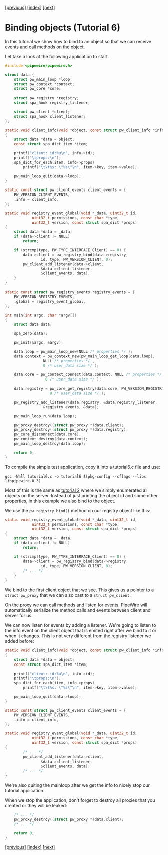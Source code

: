 [[previous]](tutorial5.md) [[index]](tutorial-index.md) [[next]](tutorial7.md)

# Binding objects (Tutorial 6)

In this tutorial we show how to bind to an object so that we can
receive events and call methods on the object.

Let take a look at the following application to start.

```c
#include <pipewire/pipewire.h>

struct data {
	struct pw_main_loop *loop;
	struct pw_context *context;
	struct pw_core *core;

	struct pw_registry *registry;
	struct spa_hook registry_listener;

	struct pw_client *client;
	struct spa_hook client_listener;
};

static void client_info(void *object, const struct pw_client_info *info)
{
	struct data *data = object;
	const struct spa_dict_item *item;

	printf("client: id:%u\n", info->id);
	printf("\tprops:\n");
	spa_dict_for_each(item, info->props)
		printf("\t\t%s: \"%s\"\n", item->key, item->value);

	pw_main_loop_quit(data->loop);
}

static const struct pw_client_events client_events = {
	PW_VERSION_CLIENT_EVENTS,
	.info = client_info,
};

static void registry_event_global(void *_data, uint32_t id,
			uint32_t permissions, const char *type,
			uint32_t version, const struct spa_dict *props)
{
	struct data *data = _data;
	if (data->client != NULL)
		return;

	if (strcmp(type, PW_TYPE_INTERFACE_Client) == 0) {
		data->client = pw_registry_bind(data->registry,
				id, type, PW_VERSION_CLIENT, 0);
		pw_client_add_listener(data->client,
				&data->client_listener,
				&client_events, data);
	}
}

static const struct pw_registry_events registry_events = {
	PW_VERSION_REGISTRY_EVENTS,
	.global = registry_event_global,
};

int main(int argc, char *argv[])
{
	struct data data;

	spa_zero(data);

	pw_init(&argc, &argv);

	data.loop = pw_main_loop_new(NULL /* properties */ );
	data.context = pw_context_new(pw_main_loop_get_loop(data.loop),
				 NULL /* properties */ ,
				 0 /* user_data size */ );

	data.core = pw_context_connect(data.context, NULL /* properties */ ,
				  0 /* user_data size */ );

	data.registry = pw_core_get_registry(data.core, PW_VERSION_REGISTRY,
					0 /* user_data size */ );

	pw_registry_add_listener(data.registry, &data.registry_listener,
				 &registry_events, &data);

	pw_main_loop_run(data.loop);

	pw_proxy_destroy((struct pw_proxy *)data.client);
	pw_proxy_destroy((struct pw_proxy *)data.registry);
	pw_core_disconnect(data.core);
	pw_context_destroy(data.context);
	pw_main_loop_destroy(data.loop);

	return 0;
}
```

To compile the simple test application, copy it into a tutorial6.c file and
use:

```
gcc -Wall tutorial6.c -o tutorial6 $(pkg-config --cflags --libs libpipewire-0.3)
```

Most of this is the same as [tutorial 2](tutorial2.md) where we simply
enumerated all objects on the server. Instead of just printing the object
id and some other properties, in this example we also bind to the object.

We use the `pw_registry_bind()` method on our registry object like this:

```c
static void registry_event_global(void *_data, uint32_t id,
			uint32_t permissions, const char *type,
			uint32_t version, const struct spa_dict *props)
{
	struct data *data = _data;
	if (data->client != NULL)
		return;

	if (strcmp(type, PW_TYPE_INTERFACE_Client) == 0) {
		data->client = pw_registry_bind(data->registry,
				id, type, PW_VERSION_CLIENT, 0);
		/* ... */
	}
}
```

We bind to the first client object that we see. This gives us a pointer
to a `struct pw_proxy` that we can also cast to a `struct pw_client`.

On the proxy we can call methods and listen for events. PipeWire will
automatically serialize the method calls and events between client and
server for us.

We can now listen for events by adding a listener. We're going to
listen to the info event on the client object that is emited right
after we bind to it or when it changes. This is not very different
from the registry listener we added before:

```c
static void client_info(void *object, const struct pw_client_info *info)
{
	struct data *data = object;
	const struct spa_dict_item *item;

	printf("client: id:%u\n", info->id);
	printf("\tprops:\n");
	spa_dict_for_each(item, info->props)
		printf("\t\t%s: \"%s\"\n", item->key, item->value);

	pw_main_loop_quit(data->loop);
}

static const struct pw_client_events client_events = {
	PW_VERSION_CLIENT_EVENTS,
	.info = client_info,
};

static void registry_event_global(void *_data, uint32_t id,
			uint32_t permissions, const char *type,
			uint32_t version, const struct spa_dict *props)
{
		/* ... */
		pw_client_add_listener(data->client,
				&data->client_listener,
				&client_events, data);
		/* ... */
}
```

We're also quiting the mainloop after we get the info to nicely stop
our tutorial application.

When we stop the application, don't forget to destroy all proxies that
you created or they will be leaked:

```c
	/* ... */
	pw_proxy_destroy((struct pw_proxy *)data.client);
	/* ... */

	return 0;
}
```

[[previous]](tutorial5.md) [[index]](tutorial-index.md) [[next]](tutorial7.md)

